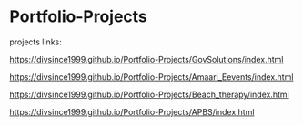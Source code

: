 # Portfolio-Projects

projects links:

https://divsince1999.github.io/Portfolio-Projects/GovSolutions/index.html

https://divsince1999.github.io/Portfolio-Projects/Amaari_Eevents/index.html

https://divsince1999.github.io/Portfolio-Projects/Beach_therapy/index.html

https://divsince1999.github.io/Portfolio-Projects/APBS/index.html
